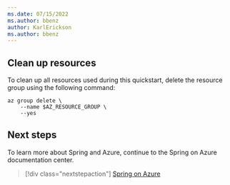 ```yaml
---
ms.date: 07/15/2022
ms.author: bbenz
author: KarlErickson
ms.author: bbenz
---
```


## Clean up resources

To clean up all resources used during this quickstart, delete the resource group using the following command:

```azurecli
az group delete \
    --name $AZ_RESOURCE_GROUP \
    --yes
```

## Next steps

To learn more about Spring and Azure, continue to the Spring on Azure documentation center.

> [!div class="nextstepaction"]
> [Spring on Azure](../index.yml)